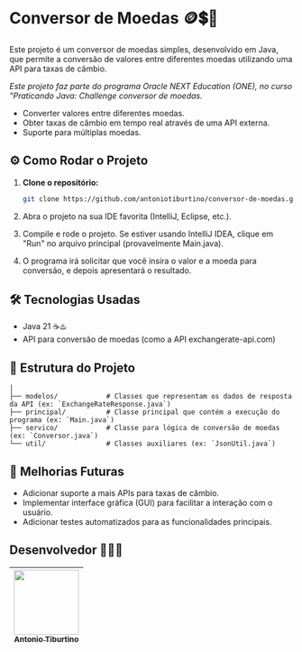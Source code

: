 # Conversor de Moedas 🪙💲💱

Este projeto é um conversor de moedas simples, desenvolvido em Java, que permite a conversão de valores entre diferentes moedas utilizando uma API para taxas de câmbio.

*Este projeto faz parte do programa Oracle NEXT Education (ONE), no curso "Praticando Java: Challenge conversor de moedas.*

- Converter valores entre diferentes moedas.
- Obter taxas de câmbio em tempo real através de uma API externa.
- Suporte para múltiplas moedas.

## ⚙️ Como Rodar o Projeto

1. **Clone o repositório:**

   ```bash
   git clone https://github.com/antoniotiburtino/conversor-de-moedas.git
   ```

2. Abra o projeto na sua IDE favorita (IntelliJ, Eclipse, etc.).

3. Compile e rode o projeto. Se estiver usando IntelliJ IDEA, clique em "Run" no arquivo principal (provavelmente Main.java).

4. O programa irá solicitar que você insira o valor e a moeda para conversão, e depois apresentará o resultado.

## 🛠️ Tecnologias Usadas

- Java 21 ☕♨️
- API para conversão de moedas (como a API exchangerate-api.com) 

## 📁 Estrutura do Projeto
```src/
│
├── modelos/            # Classes que representam os dados de resposta da API (ex: `ExchangeRateResponse.java`)
├── principal/          # Classe principal que contém a execução do programa (ex: `Main.java`)
├── servico/            # Classe para lógica de conversão de moedas (ex: `Conversor.java`)
└── util/               # Classes auxiliares (ex: `JsonUtil.java`)
```
## 🚀 Melhorias Futuras
- Adicionar suporte a mais APIs para taxas de câmbio.
- Implementar interface gráfica (GUI) para facilitar a interação com o usuário.
- Adicionar testes automatizados para as funcionalidades principais.

 ## Desenvolvedor 🧑🏻‍💻
| [<img loading="antonio" src="https://avatars.githubusercontent.com/u/156551571?v=4" width=115><br><sub>Antonio Tiburtino</sub>](https://github.com/antoniotiburtino) |
| :---:
  
